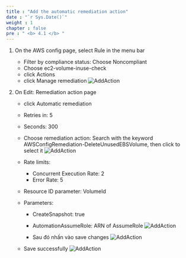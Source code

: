```yaml
---
title : "Add the automatic remediation action"
date : "`r Sys.Date()`"
weight : 1
chapter : false
pre : " <b> 4.1 </b> "
---
```


1. On the AWS config page, select Rule in the menu bar
   - Filter by compliance status: Choose Noncompliant
   - Choose ec2-volume-inuse-check
   - click Actions
   - click Manage remediation
   ![AddAction](../../image/4/4.1.1.png)

2. On Edit: Remediation action page
   - click Automatic remediation
   - Retries in: 5
   - Seconds: 300
   - Choose remediation action: Search with the keyword AWSConfigRemediation-DeleteUnusedEBSVolume, then click to select it
   ![AddAction](../../image/4/4.1.2.png)


   - Rate limits:
     - Concurrent Execution Rate: 2
     - Error Rate: 5
   - Resource ID parameter: VolumeId
   - Parameters:
      - CreateSnapshot: true
      - AutomationAssumeRole: ARN of AssumeRole
      ![AddAction](../../image/4/4.1.3.png)
      

      - Sau đó nhấn vào save changes
   ![AddAction](../../image/4/4.1.4.png)

   - Save successfully
   ![AddAction](../../image/4/4.1.5.png)




